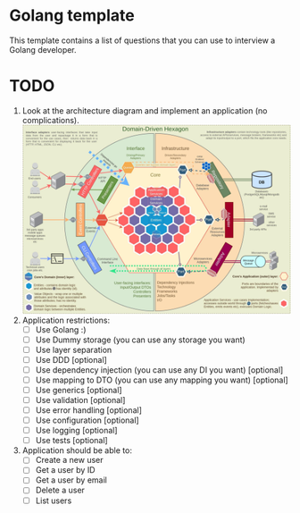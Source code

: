 # Golang template

This template contains a list of questions that you can use to interview a Golang developer.

# TODO

1. Look at the architecture diagram and implement an application (no complications).
   ![scheme.png](.etc/image/scheme.png)
2. Application restrictions:
    - [ ] Use Golang :)
    - [ ] Use Dummy storage (you can use any storage you want)
    - [ ] Use layer separation
    - [ ] Use DDD [optional]
    - [ ] Use dependency injection (you can use any DI you want) [optional]
    - [ ] Use mapping to DTO (you can use any mapping you want) [optional]
    - [ ] Use generics [optional]
    - [ ] Use validation [optional]
    - [ ] Use error handling [optional]
    - [ ] Use configuration [optional]
    - [ ] Use logging [optional]
    - [ ] Use tests [optional]
3. Application should be able to:
    - [ ] Create a new user
    - [ ] Get a user by ID
    - [ ] Get a user by email
    - [ ] Delete a user
    - [ ] List users
